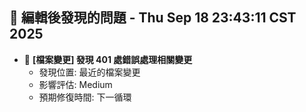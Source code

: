 ## 🚨 編輯後發現的問題 - Thu Sep 18 23:43:11 CST 2025

- 🔄 **[檔案變更] 發現      401 處錯誤處理相關變更**
  - 發現位置: 最近的檔案變更
  - 影響評估: Medium
  - 預期修復時間: 下一循環

